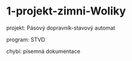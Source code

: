 # 1-projekt-zimni-Woliky
projekt: Pásový dopravník-stavový automat

program: STVD

chybí: písemná dokumentace
